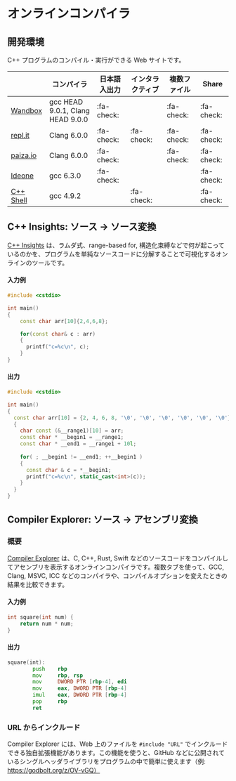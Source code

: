# オンラインコンパイラ

## 開発環境

C++ プログラムのコンパイル・実行ができる Web サイトです。

|                                                           | コンパイラ                        | 日本語入出力 | インタラクティブ | 複数ファイル | Share     |
| --------------------------------------------------------- | -------------------------------- | ----------- | -------------- | ----------- | ---------- |
| [Wandbox](https://wandbox.org/)                           | gcc HEAD 9.0.1, Clang HEAD 9.0.0 | :fa-check:  |                | :fa-check:  | :fa-check: |
| [repl.it](https://repl.it/languages/cpp)                  | Clang 6.0.0                      | :fa-check:  | :fa-check:     | :fa-check:  | :fa-check: |
| [paiza.io](https://paiza.io/ja/projects/new?language=cpp) | Clang 6.0.0                      | :fa-check:  |                | :fa-check:  | :fa-check: |
| [Ideone](https://ideone.com/)                             | gcc 6.3.0                        | :fa-check:  |                |             | :fa-check: |
| [C++ Shell](http://cpp.sh/)                               | gcc 4.9.2                        |             | :fa-check:     |             | :fa-check: |

## C++ Insights: ソース → ソース変換
[C++ Insights](https://cppinsights.io/) は、ラムダ式、range-based for, 構造化束縛などで何が起こっているのかを、プログラムを単純なソースコードに分解することで可視化するオンラインのツールです。  

#### 入力例
```c++
#include <cstdio>

int main()
{
    const char arr[10]{2,4,6,8};

    for(const char& c : arr)
    {
      printf("c=%c\n", c);
    }
}
```
#### 出力
```c++
#include <cstdio>

int main()
{
  const char arr[10] = {2, 4, 6, 8, '\0', '\0', '\0', '\0', '\0', '\0'};
  {
    char const (&__range1)[10] = arr;
    const char * __begin1 = __range1;
    const char * __end1 = __range1 + 10l;
    
    for( ; __begin1 != __end1; ++__begin1 )
    {
      const char & c = *__begin1;
      printf("c=%c\n", static_cast<int>(c));
    }
  }
}
```

## Compiler Explorer: ソース → アセンブリ変換

### 概要
[Compiler Explorer](https://godbolt.org/) は、C, C++, Rust, Swift などのソースコードをコンパイルしてアセンブリを表示するオンラインコンパイラです。複数タブを使って、GCC, Clang, MSVC, ICC などのコンパイラや、コンパイルオプションを変えたときの結果を比較できます。

#### 入力例
```c++
int square(int num) {
    return num * num;
}
```

#### 出力
```asm
square(int):
        push    rbp
        mov     rbp, rsp
        mov     DWORD PTR [rbp-4], edi
        mov     eax, DWORD PTR [rbp-4]
        imul    eax, DWORD PTR [rbp-4]
        pop     rbp
        ret
```

### URL からインクルード
Compiler Explorer には、Web 上のファイルを `#include "URL"` でインクルードできる独自拡張機能があります。この機能を使うと、GitHub などに公開されているシングルヘッダライブラリをプログラムの中で簡単に使えます（例: https://godbolt.org/z/OV-vGQ）
